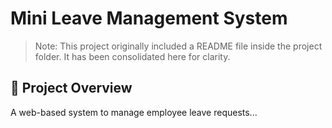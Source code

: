 # Mini Leave Management System

> Note: This project originally included a README file inside the project folder. It has been consolidated here for clarity.

## 📌 Project Overview
A web-based system to manage employee leave requests...
